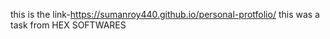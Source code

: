 this is the link-https://sumanroy440.github.io/personal-protfolio/
this was a task from HEX SOFTWARES
